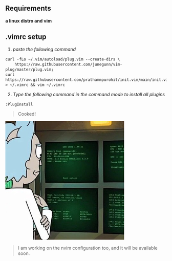 ## Requirements

**a linux distro and vim**

## .vimrc setup

1. _paste the following command_
```
curl -fLo ~/.vim/autoload/plug.vim --create-dirs \
    https://raw.githubusercontent.com/junegunn/vim-plug/master/plug.vim;
curl https://raw.githubusercontent.com/prathammpurohit/init.vim/main/init.vim > ~/.vimrc && vim ~/.vimrc
```
2. _Type the following command in the command mode to install all plugins_
```
:PlugInstall
```
> Cooked!

![Rick cooked for you](./rick.jpeg)

> I am working on the nvim configuration too, and it will be available soon.
